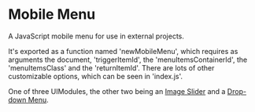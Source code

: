 # Mobile Menu

A JavaScript mobile menu for use in external projects.

It's exported as a function named 'newMobileMenu', which requires as arguments the document, 'triggerItemId', the 'menuItemsContainerId', the 'menuItemsClass' and the 'returnItemId'. There are lots of other customizable options, which can be seen in 'index.js'.

One of three UIModules, the other two being an [Image Slider](https://github.com/heldersrvio/image-slider) and a [Drop-down Menu](https://github.com/heldersrvio/drop-down-menu).
